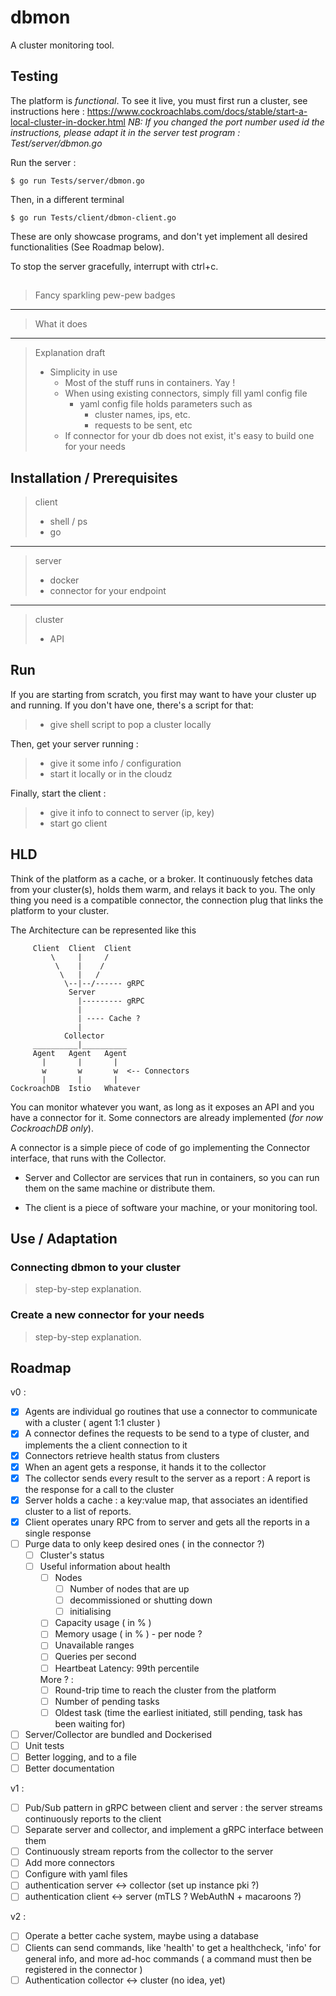 # dbmon
A cluster monitoring tool.

## Testing

The platform is _functional_. To see it live, you must first run a cluster, see instructions here : https://www.cockroachlabs.com/docs/stable/start-a-local-cluster-in-docker.html
_NB: If you changed the port number used id the instructions, please adapt it in the server test program : Test/server/dbmon.go_

Run the server :

    $ go run Tests/server/dbmon.go

Then, in a different terminal

    $ go run Tests/client/dbmon-client.go

These are only showcase programs, and don't yet implement all desired functionalities (See Roadmap below).

To stop the server gracefully, interrupt with ctrl+c.  

## 

> Fancy sparkling pew-pew badges
___
> What it does
___

> Explanation draft
> - Simplicity in use
>    - Most of the stuff runs in containers. Yay !
>    - When using existing connectors, simply fill yaml config file
>        - yaml config file holds parameters such as
>            - cluster names, ips, etc.
>            - requests to be sent, etc
>    - If connector for your db does not exist, it's easy to build one for your needs

## Installation / Prerequisites

> client
> - shell / ps
> - go
___
> server
> - docker
> - connector for your endpoint
___
> cluster
> - API

## Run

If you are starting from scratch, you first may want to have your cluster up and running. If you don't have one, there's a script for that:
> - give shell script to pop a cluster locally

Then, get your server running :
> - give it some info / configuration
> - start it locally or in the cloudz

Finally, start the client :
> - give it info to connect to server (ip, key)
> - start go client

## HLD

Think of the platform as a cache, or a broker. It continuously fetches data from your cluster(s), holds them warm, and relays it back to you.
The only thing you need is a compatible connector, the connection plug that links the platform to your cluster. 

The Architecture can be represented like this

    
         Client  Client  Client             
             \     |     /                  
              \    |    /                   
               \   |   /                    
                \--|--/------ gRPC          
                 Server                     
                   |--------- gRPC          
                   |                        
                   | ---- Cache ?           
                   |                        
                Collector                   
         __________|__________              
         Agent   Agent   Agent              
           |       |       |                
           w       w       w  <-- Connectors
           |       |       |                
    CockroachDB  Istio   Whatever           

You can monitor whatever you want, as long as it exposes an API and you have a connector for it.
Some connectors are already implemented (_for now CockroachDB only_).

A connector is a simple piece of code of go implementing the Connector interface, that runs with the Collector.

- Server and Collector are services that run in containers, so you can run them on the same machine or distribute them.

- The client is a piece of software your machine, or your monitoring tool.

## Use / Adaptation

### Connecting dbmon to your cluster

> step-by-step explanation.

### Create a new connector for your needs

> step-by-step explanation.


## Roadmap

v0 :
- [x] Agents are individual go routines that use a connector to communicate with a cluster ( agent 1:1 cluster )
- [x] A connector defines the requests to be send to a type of cluster, and implements the a client connection to it
- [x] Connectors retrieve health status from clusters
- [x] When an agent gets a response, it hands it to the collector
- [x] The collector sends every result to the server as a report : A report is the response for a call to the cluster
- [x] Server holds a cache : a key:value map, that associates an identified cluster to a list of reports.
- [x] Client operates unary RPC from to server and gets all the reports in a single response
- [ ] Purge data to only keep desired ones ( in the connector ?)
    - [ ] Cluster's status
    - [ ] Useful information about health
        - [ ] Nodes
            - [ ] Number of nodes that are up
            - [ ] decommissioned or shutting down
            - [ ] initialising
        - [ ] Capacity usage ( in % )
        - [ ] Memory usage ( in % ) - per node ?
        - [ ] Unavailable ranges
        - [ ] Queries per second
        - [ ] Heartbeat Latency: 99th percentile
        
        More ? :        
        - [ ] Round-trip time to reach the cluster from the platform
        - [ ] Number of pending tasks
        - [ ] Oldest task (time the earliest initiated, still pending, task has been waiting for)
- [ ] Server/Collector are bundled and Dockerised
- [ ] Unit tests
- [ ] Better logging, and to a file
- [ ] Better documentation

v1 :
- [ ] Pub/Sub pattern in gRPC between client and server : the server streams continuously reports to the client
- [ ] Separate server and collector, and implement a gRPC interface between them
- [ ] Continuously stream reports from the collector to the server
- [ ] Add more connectors 
- [ ] Configure with yaml files
- [ ] authentication server <-> collector (set up instance pki ?)
- [ ] authentication client <-> server (mTLS ? WebAuthN + macaroons ?)

v2 :
- [ ] Operate a better cache system, maybe using a database
- [ ] Clients can send commands, like 'health' to get a healthcheck, 'info' for general info, and more ad-hoc commands
    ( a command must then be registered in the connector )
- [ ] Authentication collector <-> cluster (no idea, yet)
